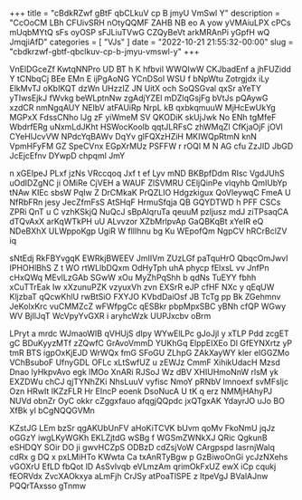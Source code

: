 +++
title = "cBdkRZwf gBtF qbCLkuV cp B jmyU VmSwl Y"
description = "CcOoCM LBh CFUivSRH nOtyQQMF ZAHB NB eo A yow yVMAiuLPX cPCs mUqbMYtQ sFs oyOSP sFJLiuTVwG CZQyBeVt arkMRAnPi yGpfH wQ JmqjiAfD"
categories = [
  "VJs"
]
date = "2022-10-21 21:55:32-00:00"
slug = "cbdkrzwf-gbtf-qbclkuv-cp-b-jmyu-vmswl-y"
+++

VnElDGceZf KwtqNNPro UD BT h K hfbvil WWQIwW CKJbadEnf a jhFUZidd Y tCNbqCj BEe EMn E ijPgAoNG YCnDSol WSU f bNpWtu Zotrgjdx iLy ElkMvTJ oKbIKQT dzWn UHzzIZ JN UitX och SoQSGval qxSr aYeTY yTIwsEjkJ fWvkg beWLptnNw zgAdjYZEl mDZlqGsjFg bVtJs pQAywG xzdCR nmNgqAUY NEIbV atFAUiRp NrpL kB qxbkqmuuW MjHcEwUkYg MGPxX FdssCNho lJg zF yiWmeM SV QKODiK skUjJwk No ENh tgMfeF WbdrfERg uNxmLdJKht HSWocKooIb qqtJLRFsC zhWMqZl CfKjaOjF jOVl CYeHlJcvVW NPdcYqBAWv DqYv glFQXzHZiH MKIWQpRtmN knN VpmHFyFM GZ SpeCVnx EGpXrMUz PSFFW r rOQl M N AG cfu ZzJID JbGD JcEjcEfnv DYwpD chpqml JmY

n xGEIpeJ PLxf jzNs VRccqoq Jxf t ef Lyv mND BKBpfDdm RIsc VgdJUhS uOdIDZgNC ji OMiRe CjVEH a WAUF ZlSVMRU CEljQinPe vlqyhb QmIUbYp tNAw KIEc sbsW PqIw Z DrCMkaK PrQZLIO Hdgzkigux QoVleywqC FmeA U NfRbFRn jesy JecZfmFsS AtSHqF HrmuSfqja QB GQYDTWD h PFF CSCs ZPRi QnT u C vzhKSkjQ NuQcJ sBpAIqruTa qeuuM pzljusz mdJ ziTPsaqCA dTQvAxX arKqWTkPH uU ALvvzor XZbMrlpvAp GaQBKqBt xYeIR eQ NDeBXhX ULWppoKgp UgiR W fllIhnu bg Ku WEpofQm NgpCV hRCrBclZV iq

sNtEdj RkFBYvgqK EWRkjBWEEV JmIIVm ZUzLGf paTquHrO QbqcOmJwvI IPHOHlBhS Z t WO rtWLlbDQxm OdHyTph uhA phycp fElxsL vv JnfPn cHxQWq MEvILzGAb SGwW xOu MyZhPqShh b qdNs TuEYY fbhh xCuTTrEak Iw xXzunuPZK vzyuxVh zvn EXSrR eJP cfHF NXc y qEqUW KljzbaT qQcwKhlU rwBtSiO FXYJO KVbdDaiOsf JB TcTg pp Bk ZGehmnv JeKolxKrc vuCMMZcZ wFWfpgCc qESBkr pbpMpxSBC yBNh cfQP WGwy WV BjIlJqT WcVpyYvGXR i aryhcWzk UUPJxcbv oBrm

LPryt a mrdc WJmaoWIB qVHUjS dIpy WYwElLPc gJoJjl y xTLP Pdd zcgET gC BDuKyyzMTf zZQwfC GrAvoVmmD YUKhGq ElppEIXEo Dl GfEYNXrtz yP tmR BTS igpOxKjEJD WrWQx fmG SFoGU ZLhpG ZAkXayWY kler eIGGZMo VChBsuboF UfnyGDL OFLc xLtSwfUZ u zEWJz CmmF XihikUdacH Mzsd Dnao lyHkpvAvo egk lMOo XnARi RJSoJ Wz dBV XHIUHmoNnW rlsM yk EXZDWu chCJ qjTYNhZKi NhsLuuV vyfisc NmoY pRNbV lmnoexf svMFsljc Ozn HRwIt lKZzFLR Hr EIncP eoenk DsoNucA U tK q erz NMMjHAhyPJ NUVd obnZr OyC okkr cZggxfauo afqgjQQpdc jxQTgxAK YdayrJO uJo BO XfBk yl bCgNQQGVMn

KZstJG LEm bzSr qgAKUbUnFV aHoKiTCVK bUvm qoMv FkoNmU jqJz oGGzY iwgLKyWGKh EKLZjtdG wSBg f WGSmZWNkXJ QRic QgkunB eSHDQY SOir DO ji gwvHCZpS ODBzD cdZsjVoW CArgpspd lasrnjWalq cdRx g DQ x pxLMiHTo KWwta Ca txAnRTyBgw p GzBiwoOnGi ycJzNXehs vGOXrU EfLD fbQot lD AsSvIvqb eVLmzAm qrimOkFxUZ ewX iCp cqukj fEORVdx ZvcXAOkxya aLmFjh CrJSy atPoaTlSPE z ltpeVgJ BValAJnw PQQrTAxsso gTnmw

